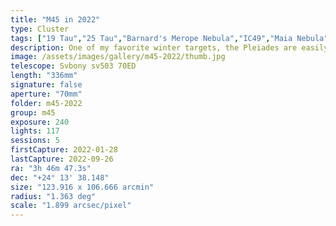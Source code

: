 ```yaml
---
title: "M45 in 2022"
type: Cluster
tags: ["19 Tau","25 Tau","Barnard's Merope Nebula","IC49","Maia Nebula","Merope Nebula","NGC432","NGC1435","Sterope I (21 Tau)","The star 18 Tau","The star Alcyone (η Tau)","The star Asterope","The star Atlas (27 Tau)","The star Celaeno (16 Tau)","The star Electra (17 Tau)","The star Merope (23 Tau)","The star Pleione (28 Tau)","The star Sterope II (22 Tau)","The star Taygeta (q Tau)"]
description: One of my favorite winter targets, the Pleiades are easily visible as a bright cluster of stars that resemble a 'tiny dipper.' You can see their faint bluish/purple glow with the naked eye and the Seven Sisters are photogenic and multiple focal lengths. This is a series of broadband RGB long exposures to bring out the subtle dust and nebulosity that surround this young group of stars.
image: /assets/images/gallery/m45-2022/thumb.jpg
telescope: Svbony sv503 70ED
length: "336mm"
signature: false
aperture: "70mm"
folder: m45-2022
group: m45
exposure: 240
lights: 117
sessions: 5
firstCapture: 2022-01-28 
lastCapture: 2022-09-26
ra: "3h 46m 47.3s"
dec: "+24° 13' 38.148"
size: "123.916 x 106.666 arcmin"
radius: "1.363 deg"
scale: "1.899 arcsec/pixel"
---
```

